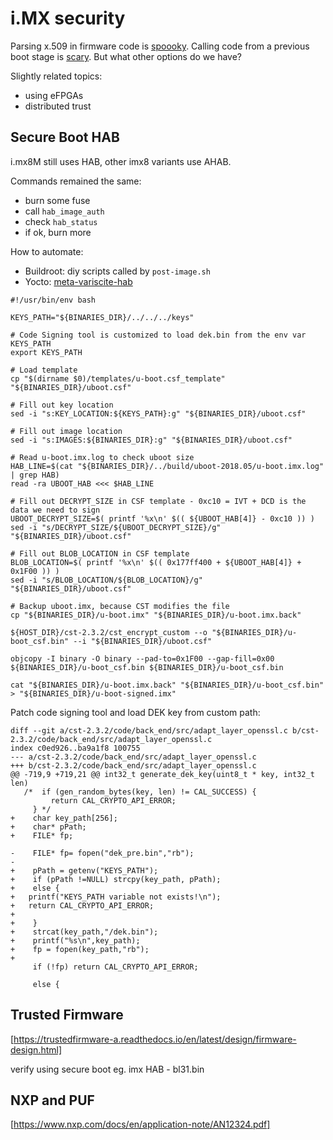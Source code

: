 i.MX security
=============

Parsing x.509 in firmware code is [spoooky]. Calling code from a
previous boot stage is [scary]. But what other options do we have?

Slightly related topics:

-   using eFPGAs
-   distributed trust


Secure Boot HAB
---------------

i.mx8M still uses HAB, other imx8 variants use AHAB.

Commands remained the same:

-   burn some fuse
-   call `hab_image_auth`
-   check `hab_status`
-   if ok, burn more

How to automate:

-   Buildroot: diy scripts called by `post-image.sh`
-   Yocto: [meta-variscite-hab]

<!-- -->

    #!/usr/bin/env bash

    KEYS_PATH="${BINARIES_DIR}/../../../keys"

    # Code Signing tool is customized to load dek.bin from the env var KEYS_PATH
    export KEYS_PATH

    # Load template
    cp "$(dirname $0)/templates/u-boot.csf_template" "${BINARIES_DIR}/uboot.csf"

    # Fill out key location
    sed -i "s:KEY_LOCATION:${KEYS_PATH}:g" "${BINARIES_DIR}/uboot.csf"

    # Fill out image location
    sed -i "s:IMAGES:${BINARIES_DIR}:g" "${BINARIES_DIR}/uboot.csf"

    # Read u-boot.imx.log to check uboot size
    HAB_LINE=$(cat "${BINARIES_DIR}/../build/uboot-2018.05/u-boot.imx.log" | grep HAB)
    read -ra UBOOT_HAB <<< $HAB_LINE

    # Fill out DECRYPT_SIZE in CSF template - 0xc10 = IVT + DCD is the data we need to sign
    UBOOT_DECRYPT_SIZE=$( printf '%x\n' $(( ${UBOOT_HAB[4]} - 0xc10 )) )
    sed -i "s/DECRYPT_SIZE/${UBOOT_DECRYPT_SIZE}/g" "${BINARIES_DIR}/uboot.csf"

    # Fill out BLOB_LOCATION in CSF template
    BLOB_LOCATION=$( printf '%x\n' $(( 0x177ff400 + ${UBOOT_HAB[4]} + 0x1F00 )) )
    sed -i "s/BLOB_LOCATION/${BLOB_LOCATION}/g" "${BINARIES_DIR}/uboot.csf"

    # Backup uboot.imx, because CST modifies the file 
    cp "${BINARIES_DIR}/u-boot.imx" "${BINARIES_DIR}/u-boot.imx.back"

    ${HOST_DIR}/cst-2.3.2/cst_encrypt_custom --o "${BINARIES_DIR}/u-boot_csf.bin" --i "${BINARIES_DIR}/uboot.csf"

    objcopy -I binary -O binary --pad-to=0x1F00 --gap-fill=0x00 ${BINARIES_DIR}/u-boot_csf.bin ${BINARIES_DIR}/u-boot_csf.bin

    cat "${BINARIES_DIR}/u-boot.imx.back" "${BINARIES_DIR}/u-boot_csf.bin" > "${BINARIES_DIR}/u-boot-signed.imx" 

Patch code signing tool and load DEK key from custom path:

    diff --git a/cst-2.3.2/code/back_end/src/adapt_layer_openssl.c b/cst-2.3.2/code/back_end/src/adapt_layer_openssl.c
    index c0ed926..ba9a1f8 100755
    --- a/cst-2.3.2/code/back_end/src/adapt_layer_openssl.c
    +++ b/cst-2.3.2/code/back_end/src/adapt_layer_openssl.c
    @@ -719,9 +719,21 @@ int32_t generate_dek_key(uint8_t * key, int32_t len)
       /*  if (gen_random_bytes(key, len) != CAL_SUCCESS) {
             return CAL_CRYPTO_API_ERROR;
         } */
    +    char key_path[256];
    +    char* pPath;
    +    FILE* fp;

    -    FILE* fp= fopen("dek_pre.bin","rb");
    -
    +    pPath = getenv("KEYS_PATH");
    +    if (pPath !=NULL) strcpy(key_path, pPath);
    +    else {
    +	printf("KEYS_PATH variable not exists!\n");
    +	return CAL_CRYPTO_API_ERROR;
    +
    +    }
    +    strcat(key_path,"/dek.bin");
    +    printf("%s\n",key_path);
    +    fp = fopen(key_path,"rb");
    +
         if (!fp) return CAL_CRYPTO_API_ERROR;

         else {

Trusted Firmware
----------------

[https://trustedfirmware-a.readthedocs.io/en/latest/design/firmware-design.html]

verify using secure boot eg. imx HAB - bl31.bin

NXP and PUF
-----------

[https://www.nxp.com/docs/en/application-note/AN12324.pdf]

  [spoooky]: https://blog.quarkslab.com/vulnerabilities-in-high-assurance-boot-of-nxp-imx-microprocessors.html
  [scary]: https://research.nccgroup.com/2022/10/03/shining-new-light-on-an-old-rom-vulnerability
  [meta-variscite-hab]: https://github.com/varigit/meta-variscite-hab
  [https://trustedfirmware-a.readthedocs.io/en/latest/design/firmware-design.html]:
    https://trustedfirmware-a.readthedocs.io/en/latest/design/firmware-design.html
  [https://www.nxp.com/docs/en/application-note/AN12324.pdf]: https://www.nxp.com/docs/en/application-note/AN12324.pdf
